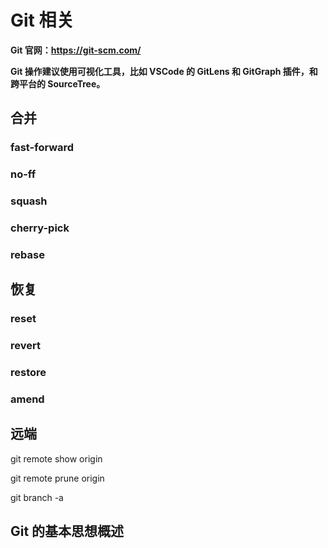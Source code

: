 # Git 相关

**Git 官网：https://git-scm.com/**

**Git 操作建议使用可视化工具，比如 VSCode 的 GitLens 和 GitGraph 插件，和跨平台的 SourceTree。**

## 合并

### fast-forward

### no-ff

### squash

### cherry-pick

### rebase

## 恢复

### reset

### revert

### restore

### amend

## 远端

git remote show origin

git remote prune origin

git branch -a

## Git 的基本思想概述
